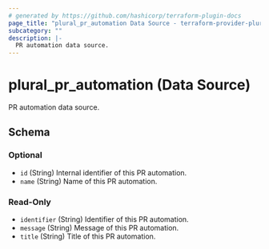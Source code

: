 ```yaml
---
# generated by https://github.com/hashicorp/terraform-plugin-docs
page_title: "plural_pr_automation Data Source - terraform-provider-plural"
subcategory: ""
description: |-
  PR automation data source.
---
```


# plural_pr_automation (Data Source)

PR automation data source.



<!-- schema generated by tfplugindocs -->
## Schema

### Optional

- `id` (String) Internal identifier of this PR automation.
- `name` (String) Name of this PR automation.

### Read-Only

- `identifier` (String) Identifier of this PR automation.
- `message` (String) Message of this PR automation.
- `title` (String) Title of this PR automation.
